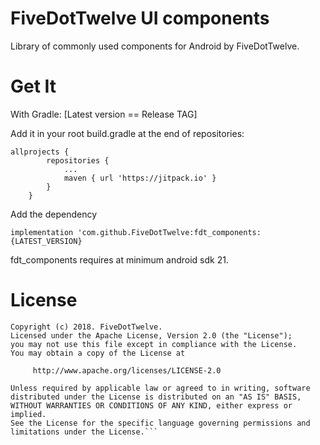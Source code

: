 # FiveDotTwelve UI components

Library of commonly used components for Android by FiveDotTwelve.

# Get It

With Gradle:
[Latest version == Release TAG]

Add it in your root build.gradle at the end of repositories:

```
allprojects {
		repositories {
			...
			maven { url 'https://jitpack.io' }
		}
	}
```
    
Add the dependency

```
implementation 'com.github.FiveDotTwelve:fdt_components:{LATEST_VERSION}
```

fdt_components requires at minimum android sdk 21.

# License

```
Copyright (c) 2018. FiveDotTwelve.
Licensed under the Apache License, Version 2.0 (the "License");
you may not use this file except in compliance with the License.
You may obtain a copy of the License at

     http://www.apache.org/licenses/LICENSE-2.0

Unless required by applicable law or agreed to in writing, software
distributed under the License is distributed on an "AS IS" BASIS,
WITHOUT WARRANTIES OR CONDITIONS OF ANY KIND, either express or implied.
See the License for the specific language governing permissions and
limitations under the License.```
